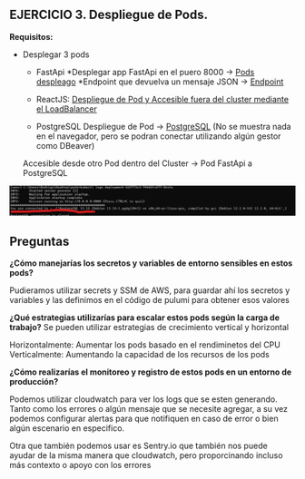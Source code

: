 ## EJERCICIO 3. Despliegue de Pods.

**Requisitos:**
- Desplegar 3 pods
	- FastApi
		   *Desplegar app FastApi en el puero 8000 -> [Pods despleago](http://a450e27f95a1f4204be6c7c9831f96d8-327780230.us-east-2.elb.amazonaws.com:8000/ "Pods despleago")
		  *Endpoint que devuelva un mensaje JSON -> [Endpoint](http://a450e27f95a1f4204be6c7c9831f96d8-327780230.us-east-2.elb.amazonaws.com:8000/items/10 "Endpoint")

    - ReactJS:
		 [Despliegue de Pod y Accesible fuera del cluster mediante el LoadBalancer](http://accbf4a15c4e945689428d3511feace2-468035719.us-east-2.elb.amazonaws.com:3000/ "Despliegue de Pod y Accesible fuera del cluster mediante el LoadBalancer")
	- PostgreSQL
		Despliegue de Pod  -> [PostgreSQL](http://padd724a8eff214e79b204af9183744f1-1982455500.us-east-2.elb.amazonaws.com "PostgreSQL") (No se muestra nada en el navegador, pero se podran conectar utilizando algún gestor como DBeaver)

    Accesible desde otro Pod dentro del Cluster -> Pod FastApi a PostgreSQL

![Conexión a la DB](https://github.com/roodrigoroot69/deploy-pods/blob/main/app/captura.jpg?raw=true "a title")



## Preguntas

**¿Cómo manejarías los secretos y variables de entorno sensibles en estos pods?**

Pudieramos utilizar secrets y SSM de AWS, para guardar ahí los secretos y variables y las definimos en el código de pulumi para obtener esos valores

**¿Qué estrategias utilizarías para escalar estos pods según la carga de trabajo?**
Se pueden utilizar estrategias de crecimiento vertical y horizontal

Horizontalmente: Aumentar los pods basado en el rendiminetos del CPU
Verticalmente: Aumentando la capacidad de los recursos de los pods



**¿Cómo realizarías el monitoreo y registro de estos pods en un entorno de producción?**

Podemos utilizar cloudwatch para ver los logs que se esten generando.
Tanto como los errores o algún mensaje que se necesite agregar, a su vez podemos configurar alertas para que notifiquen en caso de error o bien algún escenario en especifico.

Otra que también podemos usar es Sentry.io que también nos puede ayudar de la misma manera que cloudwatch, pero proporcinando incluso más contexto o apoyo con los errores








